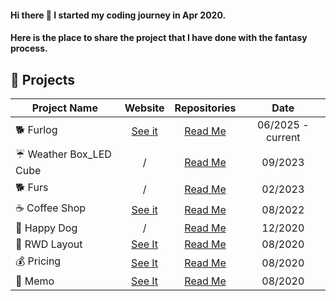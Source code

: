 

#### Hi there 👋  I started my coding journey in Apr 2020. 
#### Here is the place to share the project that I have done with the fantasy process.


 <!--![githubCover-02](https://user-images.githubusercontent.com/63142258/104094096-c90e6500-52c9-11eb-9d9b-1836845ff61a.png) -->

 
<!-- ## :wrench: Skills-->
<!--![skills-03](https://user-images.githubusercontent.com/63142258/104092454-0de0ce80-52bf-11eb-8d89-9b1d8b7f09a6.png)-->

<!--[![rezta20's github stats](https://github-readme-stats.vercel.app/api?username=rezta20&theme=tokyonight&show_icons=true)](https://github.com/anuraghazra/github-readme-stats)
[![Top Langs](https://github-readme-stats.vercel.app/api/top-langs/?username=rezta20&theme=tokyonight&show_icons=true)](https://github.com/anuraghazra/github-readme-stats) -->


## :rocket: Projects
| Project Name| Website | Repositories|Date
--- | :---: | :---: | :---:
| 🐕 Furlog|[See it](https://rezta20.github.io/Furlog/#/booking?view=month)|[Read Me](https://github.com/Rezta20/Furlog)|06/2025 - current
| ☔ Weather Box_LED Cube   | / |[Read Me](https://github.com/Rezta20/WeatherBox_LEDCube) |09/2023
| 🐕 Furs    | / |[Read Me](https://github.com/Rezta20/FurS) |02/2023
| ☕ Coffee Shop     | [See it](https://rezta20.github.io/coffee-shop/) |[Read Me](https://github.com/Rezta20/coffee-shop/tree/masterr) |08/2022
| :paw_prints: Happy Dog      | / |[Read Me](https://github.com/Rezta20/HappyDog/tree/master) |12/2020
| :space_invader: RWD Layout      | [See It](https://rezta20.github.io/remote-assignments/week-2/index.html#item1 "RWD Layout") |[Read Me](https://github.com/Rezta20/remote-assignments/blob/master/README.md#space_invader-rwd-layout)  |08/2020
| :moneybag: Pricing     | [See It](https://rezta20.github.io/pricing/ "Pricing") |[Read Me](https://github.com/Rezta20/pricing/blob/master/README.md#moneybag-pricing) |08/2020
| :memo: Memo      | [See It](https://rezta20.github.io/React-exam/ "Memo") |[Read Me](https://github.com/Rezta20/React-exam/blob/gh-pages/README.md#memo-memo) |08/2020



<!--
**Rezta20/Rezta20** is a ✨ _special_ ✨ repository because its `README.md` (this file) appears on your GitHub profile.


| :relaxed: Personal CV      | [See It](https://rezta20.github.io/personal-3/ "Personal CV") |[Read Me](https://github.com/Rezta20/personal-3/blob/master/README.md#relaxed-personal-cv) 

Here are some ideas to get you started:

- 🔭 I’m currently working on ...
- 🌱 I’m currently learning ...
- 👯 I’m looking to collaborate on ...
- 🤔 I’m looking for help with ...
- 💬 Ask me about ...
- 📫 How to reach me: ...
- 😄 Pronouns: ...
- ⚡ Fun fact: ...
-->
